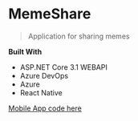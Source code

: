 # MemeShare

> Application for sharing memes


**Built With**

- ASP.NET Core 3.1 WEBAPI
- Azure DevOps
- Azure
- React Native

[Mobile App code here](https://snack.expo.io/@amar39/27c480)


